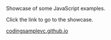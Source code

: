 Showcase of some JavaScript examples.

Click the link to go to the showcase.

[codingsamplevc.github.io](https://codingsamplevc.github.io/)
